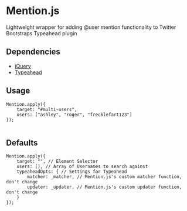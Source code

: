# Mention.js

Lightweight wrapper for adding @user mention functionality to Twitter Bootstraps Typeahead plugin
 
## Dependencies
* <a href="https://github.com/jquery/jquery" target="_blank">jQuery</a>
* <a href="https://github.com/twitter/bootstrap" target="_blank">Typeahead</a>

## Usage
`````
Mention.apply({
    target: "#multi-users",
    users: ["ashley", "roger", "frecklefart123"]
});
 
`````

## Defaults
`````
Mention.apply({
    target: "", // Element Selector
    users: [], // Array of Usernames to search against
    typeaheadOpts: { // Settings for Typeahead
        matcher: _matcher, // Mention.js's custom matcher function, don't change
        updater: _updater, // Mention.js's custom updater function, don't change
    }
});
 
`````
